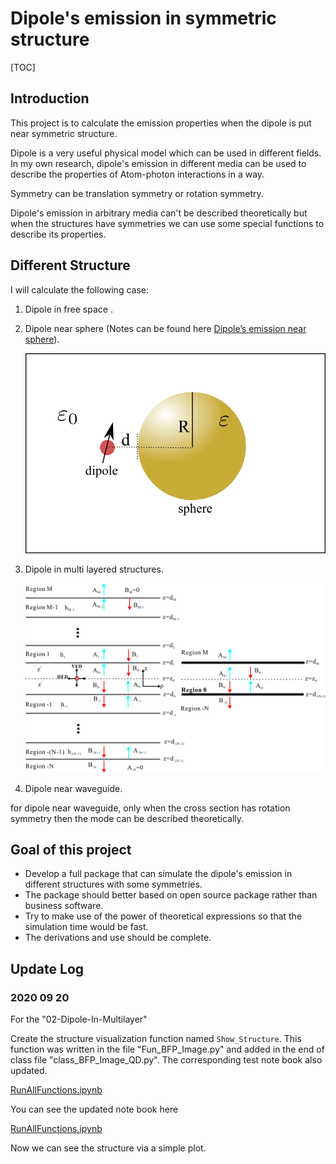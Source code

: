 # Dipole's emission in symmetric structure

[TOC]

## Introduction

This project is to calculate the emission properties when the dipole is put near symmetric structure.

Dipole is a very useful physical model which can be used in different fields. In my own research, dipole's emission in different media can be used to describe the properties of Atom-photon interactions in a way.  

Symmetry can be translation symmetry or rotation symmetry.

Dipole's emission in arbitrary media can't be described theoretically but when the structures have symmetries we can use some special functions to describe its properties.

## Different Structure

I will calculate the following case:

1. Dipole in free space .

2. Dipole near sphere (Notes can be found here [Dipole’s emission near sphere](https://knifelees3.github.io/2020/06/20/A_En_DipoleEmissionNearSphere/#Introduction)).

   ![](https://raw.githubusercontent.com/knifelees3/my_pictures/master/picgoup/20200107214942441_16601.png)

3. Dipole in multi layered structures.

   ![](https://raw.githubusercontent.com/knifelees3/my_pictures/master/picgoup/20200223215829792_1734.jpg)

1.   Dipole near waveguide.

for dipole near waveguide, only when the cross section has rotation symmetry then the mode can be described theoretically.



## Goal of this project

* Develop a full package that can simulate the dipole's emission in different structures with some symmetries. 
* The package should better based on open source package rather than business software.
* Try to make use of the power of theoretical expressions so that the simulation time would be fast.
* The derivations and use should be complete. 



## Update Log

### 2020 09 20

For the "02-Dipole-In-Multilayer"

Create the structure visualization function named `Show_Structure`. This function was written in the file "Fun_BFP_Image.py" and added in the end of class file "class_BFP_Image_QD.py". The corresponding test note book also updated.

[RunAllFunctions.ipynb](https://nbviewer.jupyter.org/github/knifelees3/DipoleEmissionInSymmetricStructure/blob/master/02-Dipole-In-Multilayer/PythonProgram/RunAllFunctions.ipynb)

You can see the updated note book here

[RunAllFunctions.ipynb](https://nbviewer.jupyter.org/github/knifelees3/DipoleEmissionInSymmetricStructure/blob/master/02-Dipole-In-Multilayer/PythonProgram/RunAllFunctions.ipynb)

Now we can see the structure via a simple plot.